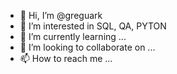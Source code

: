 - 👋 Hi, I’m @greguark
- 👀 I’m interested in SQL, QA, PYTON
- 🌱 I’m currently learning ...
- 💞️ I’m looking to collaborate on ...
- 📫 How to reach me ...

<!---
greguark/greguark is a ✨ special ✨ repository because its `README.md` (this file) appears on your GitHub profile.
You can click the Preview link to take a look at your changes.
--->
